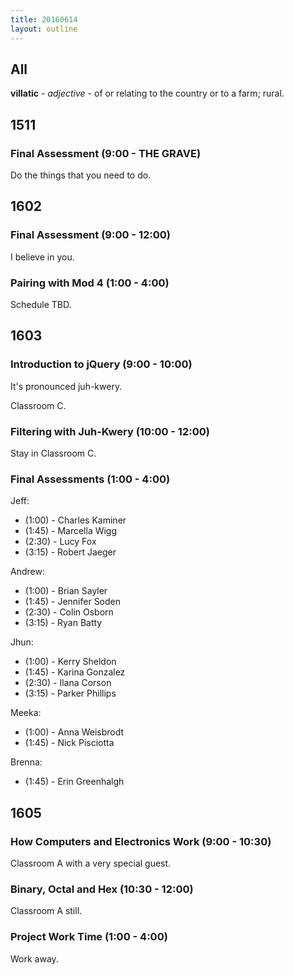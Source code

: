 ```yaml
---
title: 20160614
layout: outline
---
```


## All

**villatic** - _adjective_ - of or relating to the country or to a farm; rural.


## 1511

### Final Assessment (9:00 - THE GRAVE)

Do the things that you need to do.


## 1602

### Final Assessment (9:00 - 12:00)

I believe in you.

### Pairing with Mod 4 (1:00 - 4:00)

Schedule TBD.


## 1603

### Introduction to jQuery (9:00 - 10:00)

It's pronounced juh-kwery.

Classroom C.

### Filtering with Juh-Kwery (10:00 - 12:00)

Stay in Classroom C.

### Final Assessments (1:00 - 4:00)

Jeff:

* (1:00) - Charles Kaminer
* (1:45) - Marcella Wigg
* (2:30) - Lucy Fox
* (3:15) - Robert Jaeger

Andrew:

* (1:00) - Brian Sayler
* (1:45) - Jennifer Soden
* (2:30) - Colin Osborn
* (3:15) - Ryan Batty

Jhun:

* (1:00) - Kerry Sheldon
* (1:45) - Karina Gonzalez
* (2:30) - Ilana Corson
* (3:15) - Parker Phillips

Meeka:

* (1:00) - Anna Weisbrodt
* (1:45) - Nick Pisciotta

Brenna:

* (1:45) - Erin Greenhalgh

## 1605

### How Computers and Electronics Work (9:00 - 10:30)

Classroom A with a very special guest.

### Binary, Octal and Hex (10:30 - 12:00)

Classroom A still.

### Project Work Time (1:00 - 4:00)

Work away.
